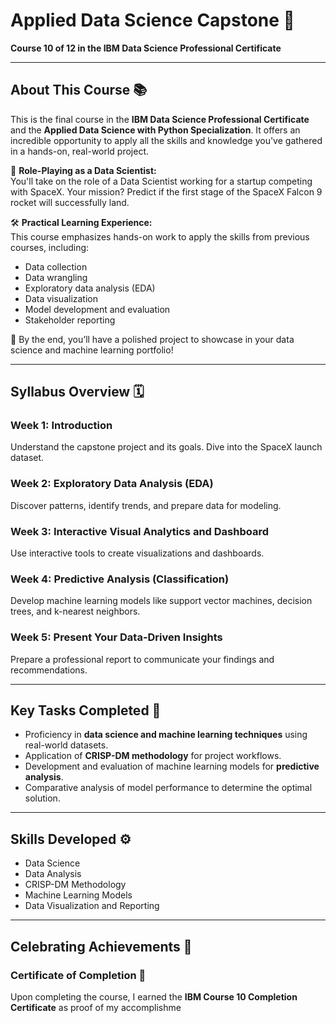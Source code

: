 # **Applied Data Science Capstone** 🚀

**Course 10 of 12 in the IBM Data Science Professional Certificate**

---

## **About This Course** 📚

This is the final course in the **IBM Data Science Professional Certificate** and the **Applied Data Science with Python Specialization**. It offers an incredible opportunity to apply all the skills and knowledge you've gathered in a hands-on, real-world project.

💼 **Role-Playing as a Data Scientist:**  
You'll take on the role of a Data Scientist working for a startup competing with SpaceX. Your mission? Predict if the first stage of the SpaceX Falcon 9 rocket will successfully land.

🛠 **Practical Learning Experience:**  
This course emphasizes hands-on work to apply the skills from previous courses, including:

- Data collection  
- Data wrangling  
- Exploratory data analysis (EDA)  
- Data visualization  
- Model development and evaluation  
- Stakeholder reporting  

🎯 By the end, you’ll have a polished project to showcase in your data science and machine learning portfolio!

---

## **Syllabus Overview** 🗓️

### **Week 1:** Introduction  
Understand the capstone project and its goals. Dive into the SpaceX launch dataset.  

### **Week 2:** Exploratory Data Analysis (EDA)  
Discover patterns, identify trends, and prepare data for modeling.  

### **Week 3:** Interactive Visual Analytics and Dashboard  
Use interactive tools to create visualizations and dashboards.  

### **Week 4:** Predictive Analysis (Classification)  
Develop machine learning models like support vector machines, decision trees, and k-nearest neighbors.  

### **Week 5:** Present Your Data-Driven Insights  
Prepare a professional report to communicate your findings and recommendations.

---

## **Key Tasks Completed** 📝

- Proficiency in **data science and machine learning techniques** using real-world datasets.  
- Application of **CRISP-DM methodology** for project workflows.  
- Development and evaluation of machine learning models for **predictive analysis**.  
- Comparative analysis of model performance to determine the optimal solution.  

---

## **Skills Developed** ⚙️

- Data Science  
- Data Analysis  
- CRISP-DM Methodology  
- Machine Learning Models  
- Data Visualization and Reporting  

---

## **Celebrating Achievements** 🎉

### **Certificate of Completion** 🏅  
Upon completing the course, I earned the **IBM Course 10 Completion Certificate** as proof of my accomplishme

